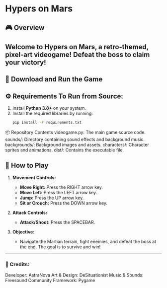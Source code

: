 # Hypers on Mars

## 🎮 Overview
Welcome to **Hypers on Mars**, a retro-themed, pixel-art videogame! Defeat the boss to claim your victory!
---

## 💾 Download and Run the Game


## ⚙️ Requirements To Run from Source:
1. Install **Python 3.8+** on your system.
2. Install the required libraries by running:
   ```bash
   pip install -r requirements.txt

📦 Repository Contents
videogame.py: The main game source code.
sounds/: Directory containing sound effects and background music.
backgrounds/: Background images and assets.
characters/: Character sprites and animations.
dist/: Contains the executable file.

## 🚀 How to Play

1. **Movement Controls:**
   - **Move Right:** Press the RIGHT arrow key.
   - **Move Left:** Press the LEFT arrow key.
   - **Jump:** Press the UP arrow key.
   - **Sit or Crouch:** Press the DOWN arrow key.

2. **Attack Controls:**
   - **Attack/Shoot:** Press the SPACEBAR.

3. **Objective:**
   - Navigate the Martian terrain, fight enemies, and defeat the boss at the end. The goal is to survive and win!

---
### 🖤 Credits:
Developer: AstraNova
Art & Design: DeSituationist
Music & Sounds: Freesound Community
Framework: Pygame

